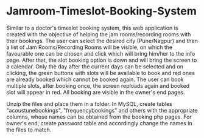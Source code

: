 # Jamroom-Timeslot-Booking-System
Similar to a doctor's timeslot booking system, this web application is created with the objective of helping the jam rooms/recording rooms with their bookings.
The user can select the desired city (Pune/Nagpur) and then a list of Jam Rooms/Recording Rooms will be visible, on which the favourable one can be chosen and click which will bring him/her to the info page. After that, the slot booking option is down and will bring the screen to a calendar.
Only the day after the current days can be selected and on clicking, the green buttons with slots will be available to book and red ones are already booked which cannot be booked again.
The user can book multiple slots, after booking once, the screen reploads again and booked slot will appear in red.
All booking are visible in the owner's end pages.

Unzip the files and place them in a folder.
In MySQL, create tables "acoustunebookings", "frequencybookings" and others with the appropriate columns, whose names can be obtained from the booking php pages.
For owner's end, create password table and accordingly change the names in the files to match.
